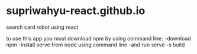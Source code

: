 # supriwahyu-react.github.io
search card robot using react

to use this app you must download npm by using command line.
-download npm
-install serve from node using command line
-and run  serve -s build
